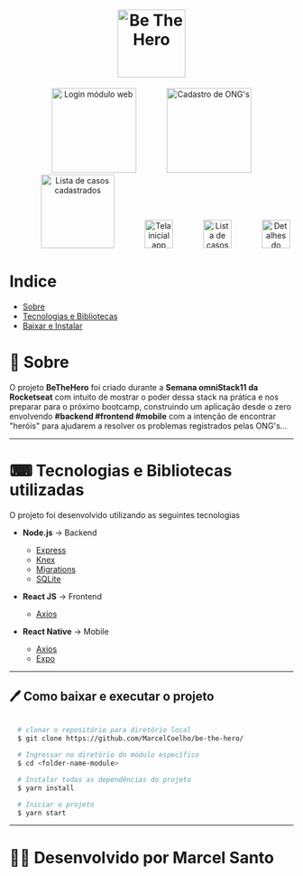 <h1 align="center">
  <img src="https://ik.imagekit.io/y5nxjfh6lt/icon_xgQE4oNIT.png"        alt="Be The Hero" width="120">  
</h1>

<div align="center" style=background-color:transparent>
  
  <img src="https://ik.imagekit.io/y5nxjfh6lt/_1_-_frontend_xv4g4rkyX.PNG" alt="Login módulo web" width="150" >

  <img src="https://ik.imagekit.io/y5nxjfh6lt/_3_-_frontend_VvXGIPv-9.PNG" alt="Cadastro de ONG's" width="150" style="margin-left:50px">

  <img src="https://ik.imagekit.io/y5nxjfh6lt/_2_-_frontend_6xTJmmO2S.PNG" alt="Lista de casos cadastrados" width="130" style="margin-left:50px">

  <img src="https://ik.imagekit.io/y5nxjfh6lt/_6_-_mobile_y7_yMogK0.jpeg" alt="Tela inicial app mobile" width="50" style="margin-left:50px">

  <img src="https://ik.imagekit.io/y5nxjfh6lt/_5_-_mobile_2Vzogtxtf.jpeg" alt="Lista de casos cadastrados" width="50" style="margin-left:50px">

  <img src="https://ik.imagekit.io/y5nxjfh6lt/_4_-_mobile_4mZYNm1jK.jpeg" alt="Detalhes do caso" width="50" style="margin-left:50px">

</div>

# Indice
 - [Sobre](#-sobre)
 - [Tecnologias e Bibliotecas](#-tecnologias-e-bibliotecas-utilizadas)
 - [Baixar e Instalar](#-como-baixar-e-executar-o-projeto)

# 📖 Sobre

O projeto **BeTheHero** foi criado durante a **Semana omniStack11 da Rocketseat** com intuito de mostrar o poder dessa stack na prática e nos preparar para o próximo bootcamp, construindo um aplicação desde o zero envolvendo **#backend #frontend #mobile** com a intenção de encontrar "heróis" para ajudarem a resolver os problemas registrados pelas ONG's...

---

# ⌨ Tecnologias e Bibliotecas utilizadas

O projeto foi desenvolvido utilizando as seguintes tecnologias

- **Node.js** -> Backend
  - [Express](https://github.com/expressjs/express)
  - [Knex](https://github.com/knex/knex)
  - [Migrations](https://help.github.com/en/enterprise/2.19/admin/migrations/about-migrations)
  - [SQLite](https://www.sqlitetutorial.net/sqlite-nodejs/)

- **React JS** -> Frontend
  - [Axios](https://github.com/axios/axios)

- **React Native** -> Mobile
  - [Axios](https://github.com/axios/axios)
  - [Expo](https://github.com/expo/expo)

---

## 🖊 Como baixar e executar o projeto
  
```bash
  
  # clonar o repositório para diretório local
  $ git clone https://github.com/MarcelCoelho/be-the-hero/

  # Ingressar no diretório do módulo específico
  $ cd <folder-name-module>

  # Instalar todas as dependências do projeto
  $ yarn install

  # Iniciar o projeto
  $ yarn start

```
---
# 👨‍🦱 Desenvolvido por Marcel Santo
